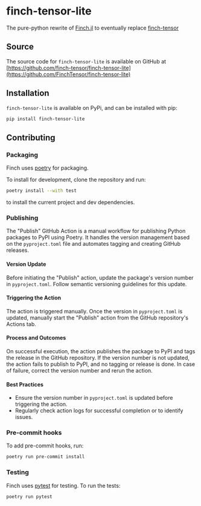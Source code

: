 # finch-tensor-lite

The pure-python rewrite of [Finch.jl](https://github.com/finch-tensor/Finch.jl) to eventually replace [finch-tensor](https://pypi.org/project/finch-tensor/)

## Source

The source code for `finch-tensor-lite` is available on GitHub at [https://github.com/finch-tensor/finch-tensor-lite](https://github.com/FinchTensor/finch-tensor-lite)

## Installation

`finch-tensor-lite` is available on PyPi, and can be installed with pip:
```bash
pip install finch-tensor-lite
```

## Contributing

### Packaging

Finch uses [poetry](https://python-poetry.org/) for packaging.

To install for development, clone the repository and run:
```bash
poetry install --with test
```
to install the current project and dev dependencies.

### Publishing

The "Publish" GitHub Action is a manual workflow for publishing Python packages to PyPI using Poetry. It handles the version management based on the `pyproject.toml` file and automates tagging and creating GitHub releases.

#### Version Update

Before initiating the "Publish" action, update the package's version number in `pyproject.toml`. Follow semantic versioning guidelines for this update.

#### Triggering the Action

The action is triggered manually. Once the version in `pyproject.toml` is updated, manually start the "Publish" action from the GitHub repository's Actions tab.

#### Process and Outcomes

On successful execution, the action publishes the package to PyPI and tags the release in the GitHub repository. If the version number is not updated, the action fails to publish to PyPI, and no tagging or release is done. In case of failure, correct the version number and rerun the action.

#### Best Practices

- Ensure the version number in `pyproject.toml` is updated before triggering the action.
- Regularly check action logs for successful completion or to identify issues.

### Pre-commit hooks

To add pre-commit hooks, run:
```bash
poetry run pre-commit install
```

### Testing

Finch uses [pytest](https://docs.pytest.org/en/latest/) for testing. To run the
tests:

```bash
poetry run pytest
```
